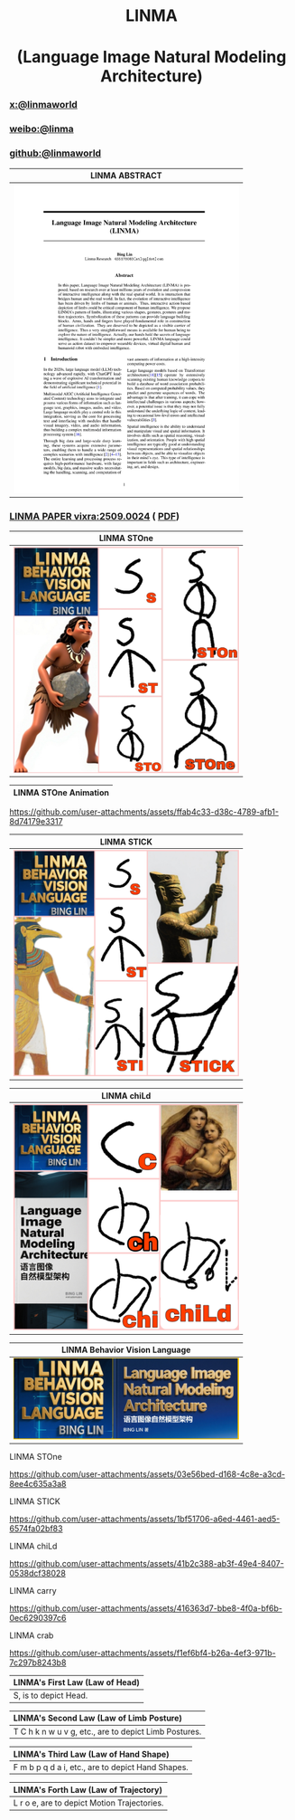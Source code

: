 <div align="center">

# LINMA

# (Language Image Natural Modeling Architecture)
</div>

###   [x:@linmaworld](https://x.com/linmaworld)

### [weibo:@linma](https://m.weibo.cn/u/7901318704)

### [github:@linmaworld](https://github.com/linmaworld/LinmaNet)

| LINMA ABSTRACT |
|:---:|
| <img src="images/linma_abstract.jpg" width="400" alt="ͼƬ"> | 

###  [LINMA PAPER vixra:2509.0024](https://vixra.org/abs/2509.0024) (  [PDF](https://vixra.org/pdf/2509.0024v1.pdf))

| LINMA STOne |
|:---:|
| <img src="images/linma_STOne.jpg" width="400" alt="ͼƬ"> | 

| LINMA STOne Animation|
|:---:|

https://github.com/user-attachments/assets/ffab4c33-d38c-4789-afb1-8d74179e3317

| LINMA STICK |
|:---:|
| <img src="images/linma_STICK.jpg" width="400" alt="ͼƬ"> | 

| LINMA chiLd |
|:---:|
| <img src="images/linma_chiLd.jpg" width="400" alt="ͼƬ"> | 


| LINMA Behavior Vision Language |
|:---:|
| <img src="images/linma_cover.jpg" width="400" alt="ͼƬ"> | 


LINMA STOne

https://github.com/user-attachments/assets/03e56bed-d168-4c8e-a3cd-8ee4c635a3a8


LINMA STICK

https://github.com/user-attachments/assets/1bf51706-a6ed-4461-aed5-6574fa02bf83

LINMA chiLd

https://github.com/user-attachments/assets/41b2c388-ab3f-49e4-8407-0538dcf38028

LINMA carry

https://github.com/user-attachments/assets/416363d7-bbe8-4f0a-bf6b-0ec6290397c6

LINMA crab

https://github.com/user-attachments/assets/f1ef6bf4-b26a-4ef3-971b-7c297b8243b8




| **LINMA's First Law (Law of Head)** |
|:---|
| S, is to depict Head. |

| LINMA's Second Law (Law of Limb Posture) |
|:---|
| T C h k n w u v g, etc., are to depict Limb Postures. |

| LINMA's Third Law (Law of Hand Shape) |
|:---|
| F m b p q d a i, etc., are to depict Hand Shapes. |

| LINMA's Forth Law (Law of Trajectory) |
|:---|
| L r o e, are to depict Motion Trajectories. |












